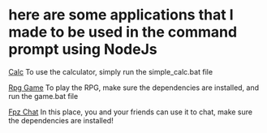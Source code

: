 # here are some applications that I made to be used in the command prompt using NodeJs

[Calc](https://github.com/felpzsouls/NodeJs-projects/tree/master/calc)
To use the calculator, simply run the simple_calc.bat file

[Rpg Game](https://github.com/felpzsouls/NodeJs-projects/tree/master/RPG-cmd)
To play the RPG, make sure the dependencies are installed, and run the game.bat file

[Fpz Chat](https://github.com/felpzsouls/NodeJs-projects/tree/master/FPZ-chat)
In this place, you and your friends can use it to chat, make sure the dependencies are installed!
